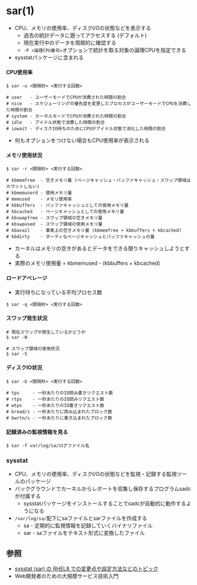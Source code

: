 # sar(1)
- CPU、メモリの使用率、ディスクI/Oの状態などを表示する
  - 過去の統計データに遡ってアクセスする (デフォルト)
  - 現在実行中のデータを周期的に確認する
  - `-P <論理CPU番号>`オプションで統計を取る対象の論理CPUを指定できる
- sysstatパッケージに含まれる

#### CPU使用率

```
$ sar -u <間隔秒> <実行する回数>

# user   - ユーザーモードでCPUが消費された時間の割合
# nice   - スケジューリングの優先度を変更したプロセスがユーザーモードでCPUを消費した時間の割合
# system - カーネルモードでCPUが消費された時間の割合
# idle   - アイドル状態で消費した時間の割合
# iowait - ディスクIO待ちのためにCPUがアイドル状態で消化した時間の割合
```

- 何もオプションをつけない場合もCPU使用率が表示される

#### メモリ使用状況

```
$ sar -r <間隔秒> <実行する回数>

# kbmemfree  - 空きメモリ量 (ページキャッシュ・バッファキャッシュ・スワップ領域はカウントしない)
# kbmemuserd - 使用メモリ量
# memused    - メモリ使用率
# kbbuffers  - バッファキャッシュとしての使用メモリ量
# kbcached   - ページキャッシュとしての使用メモリ量
# kbswapfree - スワップ領域の空きメモリ量
# kbswpused  - スワップ領域の使用メモリ量
# kbavail    - 事実上の空きメモリ量 (kbmemfree + kbbuffers + kbcached)
# kbdirty    - ダーティなページキャッシュとバッファキャッシュの量
```

- カーネルはメモリの空きがあるとデータをできる限りキャッシュしようとする
- 実際のメモリ使用量 = kbmemused - (kbbuffers + kbcached)

#### ロードアベレージ
- 実行待ちになっている平均プロセス数

```
$ sar -q <間隔秒> <実行する回数>
```

#### スワップ発生状況

```
# 現在スワップが発生しているかどうか
$ sar -W

# スワップ領域の使用状況
$ sar -S
```

#### ディスクIO状況

```
$ sar -b <間隔秒> <実行する回数>

# tps     - 一秒あたりのIO読み書きリクエスト数
# rtps    - 一秒あたりのIO読みリクエスト数
# wtps    - 一秒あたりのIO書きリクエスト数
# bread/s - 一秒あたりに読み込まれたブロック数
# bwrtn/s - 一秒あたりに書き込まれたブロック数
```

#### 記録済みの監視情報を見る

```
$ sar -f var/log/sa/ログファイル名
```

### sysstat
- CPU、メモリの使用率、ディスクI/Oの状態などを監視・記録する監視ツールのパッケージ
- バックグラウンドでカーネルからレポートを収集し保存するプログラムsadcが付属する
  - sysstatパッケージをインストールすることでsadcが自動的に動作するようになる
- `/var/log/sa/`配下にsaファイルとsarファイルを作成する
  - sa - 定期的に監視情報を記録していくバイナリファイル
  - sar - saファイルをテキスト形式に変換したファイル

## 参照
- [sysstat (sar) の RHEL8 での変更点や設定方法などのトピック](https://tech-lab.sios.jp/archives/18604)
- Web開発者のための大規模サービス技術入門
